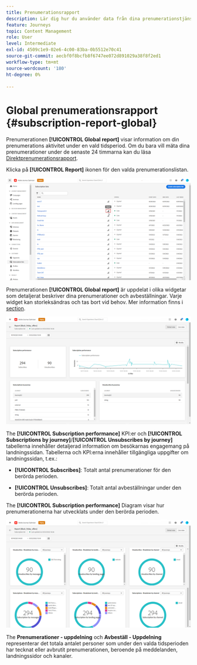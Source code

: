 ```yaml
---
title: Prenumerationsrapport
description: Lär dig hur du använder data från dina prenumerationstjänster med den globala prenumerationsrapporten
feature: Journeys
topic: Content Management
role: User
level: Intermediate
exl-id: 4509c1e9-02e6-4c00-83ba-0b5512e70c41
source-git-commit: aecbf0f8bcfb8f6747ee072d891029a38f8f2ed1
workflow-type: tm+mt
source-wordcount: '180'
ht-degree: 0%

---
```


# Global prenumerationsrapport {#subscription-report-global}

Prenumerationen **[!UICONTROL Global report]** visar information om din prenumerations aktivitet under en vald tidsperiod. Om du bara vill mäta dina prenumerationer under de senaste 24 timmarna kan du läsa [Direktprenumerationsrapport](subscription-report-live.md).

Klicka på **[!UICONTROL Report]** ikonen för den valda prenumerationslistan.

![](assets/subscription_report_7.png)

Prenumerationen **[!UICONTROL Global report]** är uppdelat i olika widgetar som detaljerat beskriver dina prenumerationer och avbeställningar. Varje widget kan storleksändras och tas bort vid behov. Mer information finns i [section](global-report.md).

![](assets/subscription_report_1.png)

The **[!UICONTROL Subscription performance]** KPI:er och **[!UICONTROL Subscriptions by journey]**/**[!UICONTROL Unsubscribes by journey]** tabellerna innehåller detaljerad information om besökarnas engagemang på landningssidan. Tabellerna och KPI:erna innehåller tillgängliga uppgifter om landningssidan, t.ex.:

* **[!UICONTROL Subscribes]**: Totalt antal prenumerationer för den berörda perioden.

* **[!UICONTROL Unsubscribes]**: Totalt antal avbeställningar under den berörda perioden.

The **[!UICONTROL Subscription performance]** Diagram visar hur prenumerationerna har utvecklats under den berörda perioden.

![](assets/subscription_report_2.png)

The **Prenumerationer - uppdelning** och **Avbeställ - Uppdelning** representerar det totala antalet personer som under den valda tidsperioden har tecknat eller avbrutit prenumerationen, beroende på meddelanden, landningssidor och kanaler.
